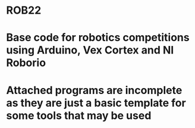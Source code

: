 # ROB22
# Base code for robotics competitions using Arduino, Vex Cortex and NI Roborio
# Attached programs are incomplete as they are just a basic template for some tools that may be used
